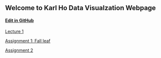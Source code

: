 ## Welcome to Karl Ho Data Visualzation Webpage 
#### [Edit in GitHub](https://github.com/karlho/datavisualization/edit/gh-pages/index.md) 

[Lecture 1](https://slides.com/karlho/datavisualization_introduction/fullscreen)

[Assignment 1: Fall leaf](Fallleaf.svg)

[Assignment 2]()
